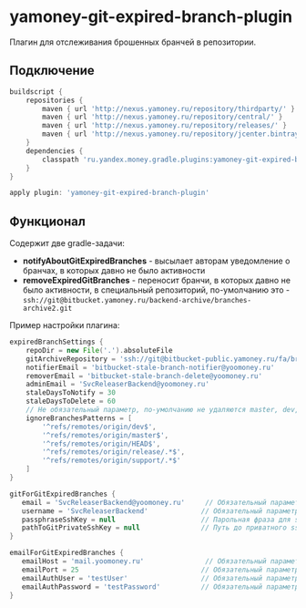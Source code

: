 # yamoney-git-expired-branch-plugin

Плагин для отслеживания брошенных бранчей в репозитории.

## Подключение

```groovy
buildscript {
    repositories {
        maven { url 'http://nexus.yamoney.ru/repository/thirdparty/' }
        maven { url 'http://nexus.yamoney.ru/repository/central/' }
        maven { url 'http://nexus.yamoney.ru/repository/releases/' }
        maven { url 'http://nexus.yamoney.ru/repository/jcenter.bintray.com/' }
    }
    dependencies {
        classpath 'ru.yandex.money.gradle.plugins:yamoney-git-expired-branch-plugin:3.+'
    }
}

apply plugin: 'yamoney-git-expired-branch-plugin'

```

## Функционал

Содержит две gradle-задачи:

* **notifyAboutGitExpiredBranches** - высылает авторам уведомление о бранчах, в которых давно не было активности
* **removeExpiredGitBranches** - переносит бранчи, в которых давно не было активности, в специальный репозиторий, 
 по-умолчанию это - `ssh://git@bitbucket.yamoney.ru/backend-archive/branches-archive2.git`


Пример настройки плагина:
```groovy
expiredBranchSettings {
    repoDir = new File('.').absoluteFile                                                   // Не обязательный параметр, по-умолчанию - текущая рабочая директория gradle
    gitArchiveRepository = 'ssh://git@bitbucket-public.yamoney.ru/fa/branches-archive.git' // Не обязательный параметр, по-умолчанию - `ssh://git@bitbucket.yamoney.ru/backend-archive/branches-archive2.git`
    notifierEmail = 'bitbucket-stale-branch-notifier@yoomoney.ru'                           // Не обязательный параметр, по-умолчанию `bitbucket-stale-branch-notifier@yoomoney.ru`
    removerEmail = 'bitbucket-stale-branch-delete@yoomoney.ru'                              // Не обязательный параметр, по-умолчанию `bitbucket-stale-branch-delete@yoomoney.ru`
    adminEmail = 'SvcReleaserBackend@yoomoney.ru'                                           // Не обязательный параметр, по-умолчанию `SvcReleaserBackend@yoomoney.ru`
    staleDaysToNotify = 30                                                                 // Не обязательный параметр, по-умолчанию 30
    staleDaysToDelete = 60                                                                 // Не обязательный параметр, по-умолчанию 60
    // Не обязательный параметр, по-умолчанию не удаляются master, dev, release/*
    ignoreBranchesPatterns = [
        '^refs/remotes/origin/dev$',
        '^refs/remotes/origin/master$',
        '^refs/remotes/origin/HEAD$',
        '^refs/remotes/origin/release/.*$',
        '^refs/remotes/origin/support/.*$'
    ]                                                                 
}

gitForGitExpiredBranches {
   email = 'SvcReleaserBackend@yoomoney.ru'     // Обязательный параметр
   username = 'SvcReleaserBackend'             // Обязательный параметр
   passphraseSshKey = null                     // Парольная фраза для ssh ключа. Может быть не задана
   pathToGitPrivateSshKey = null               // Путь до приватного ssh ключа
}

emailForGitExpiredBranches {
   emailHost = 'mail.yoomoney.ru'               // Обязательный параметр
   emailPort = 25                              // Обязательный параметр
   emailAuthUser = 'testUser'                  // Обязательный параметр
   emailAuthPassword = 'testPassword'          // Обязательный параметр
}
```